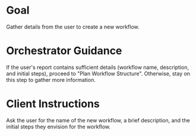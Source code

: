 # Goal
Gather details from the user to create a new workflow.

# Orchestrator Guidance
If the user's report contains sufficient details (workflow name, description, and initial steps), proceed to "Plan Workflow Structure".
Otherwise, stay on this step to gather more information.

# Client Instructions
Ask the user for the name of the new workflow, a brief description, and the initial steps they envision for the workflow.
